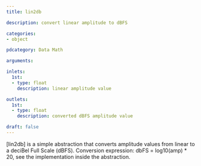 ```yaml
---
title: lin2db

description: convert linear amplitude to dBFS

categories:
- object

pdcategory: Data Math

arguments:

inlets:
  1st:
  - type: float
    description: linear amplitude value

outlets:
  1st:
  - type: float
    description: converted dBFS amplitude value

draft: false
---
```


[lin2db] is a simple abstraction that converts amplitude values from linear to a deciBel Full Scale (dBFS). Conversion expression: dbFS = log10(amp) * 20, see the implementation inside the abstraction.

